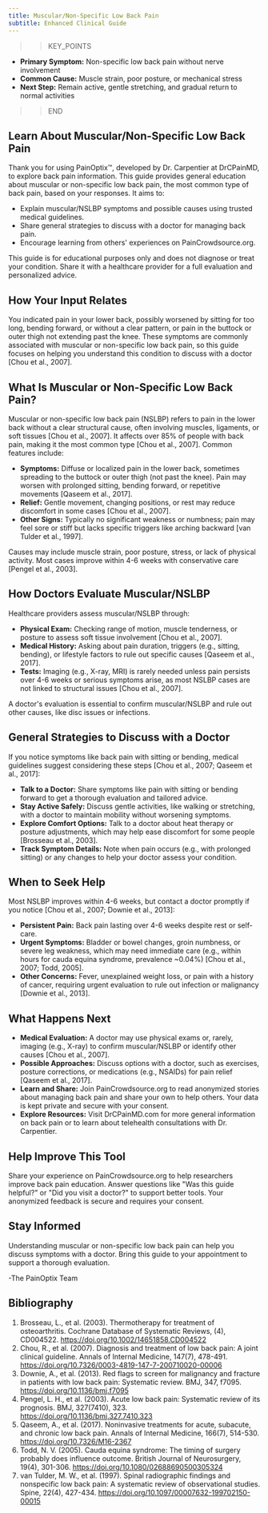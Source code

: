 ```yaml
---
title: Muscular/Non-Specific Low Back Pain
subtitle: Enhanced Clinical Guide
---
```


>>KEY_POINTS
- **Primary Symptom:** Non-specific low back pain without nerve involvement
- **Common Cause:** Muscle strain, poor posture, or mechanical stress
- **Next Step:** Remain active, gentle stretching, and gradual return to normal activities
>>END

## Learn About Muscular/Non-Specific Low Back Pain
Thank you for using PainOptix™, developed by Dr. Carpentier at DrCPainMD, to explore back pain information. This guide provides general education about muscular or non-specific low back pain, the most common type of back pain, based on your responses. It aims to:
- Explain muscular/NSLBP symptoms and possible causes using trusted medical guidelines.
- Share general strategies to discuss with a doctor for managing back pain.
- Encourage learning from others' experiences on PainCrowdsource.org.

This guide is for educational purposes only and does not diagnose or treat your condition. Share it with a healthcare provider for a full evaluation and personalized advice.

## How Your Input Relates

You indicated pain in your lower back, possibly worsened by sitting for too long, bending forward, or without a clear pattern, or pain in the buttock or outer thigh not extending past the knee. These symptoms are commonly associated with muscular or non-specific low back pain, so this guide focuses on helping you understand this condition to discuss with a doctor [Chou et al., 2007].

## What Is Muscular or Non-Specific Low Back Pain?

Muscular or non-specific low back pain (NSLBP) refers to pain in the lower back without a clear structural cause, often involving muscles, ligaments, or soft tissues [Chou et al., 2007]. It affects over 85% of people with back pain, making it the most common type [Chou et al., 2007]. Common features include:
- **Symptoms:** Diffuse or localized pain in the lower back, sometimes spreading to the buttock or outer thigh (not past the knee). Pain may worsen with prolonged sitting, bending forward, or repetitive movements [Qaseem et al., 2017].
- **Relief:** Gentle movement, changing positions, or rest may reduce discomfort in some cases [Chou et al., 2007].
- **Other Signs:** Typically no significant weakness or numbness; pain may feel sore or stiff but lacks specific triggers like arching backward [van Tulder et al., 1997].

Causes may include muscle strain, poor posture, stress, or lack of physical activity. Most cases improve within 4-6 weeks with conservative care [Pengel et al., 2003].

## How Doctors Evaluate Muscular/NSLBP

Healthcare providers assess muscular/NSLBP through:
- **Physical Exam:** Checking range of motion, muscle tenderness, or posture to assess soft tissue involvement [Chou et al., 2007].
- **Medical History:** Asking about pain duration, triggers (e.g., sitting, bending), or lifestyle factors to rule out specific causes [Qaseem et al., 2017].
- **Tests:** Imaging (e.g., X-ray, MRI) is rarely needed unless pain persists over 4-6 weeks or serious symptoms arise, as most NSLBP cases are not linked to structural issues [Chou et al., 2007].

A doctor's evaluation is essential to confirm muscular/NSLBP and rule out other causes, like disc issues or infections.

## General Strategies to Discuss with a Doctor

If you notice symptoms like back pain with sitting or bending, medical guidelines suggest considering these steps [Chou et al., 2007; Qaseem et al., 2017]:
- **Talk to a Doctor:** Share symptoms like pain with sitting or bending forward to get a thorough evaluation and tailored advice.
- **Stay Active Safely:** Discuss gentle activities, like walking or stretching, with a doctor to maintain mobility without worsening symptoms.
- **Explore Comfort Options:** Talk to a doctor about heat therapy or posture adjustments, which may help ease discomfort for some people [Brosseau et al., 2003].
- **Track Symptom Details:** Note when pain occurs (e.g., with prolonged sitting) or any changes to help your doctor assess your condition.

## When to Seek Help

Most NSLBP improves within 4-6 weeks, but contact a doctor promptly if you notice [Chou et al., 2007; Downie et al., 2013]:
- **Persistent Pain:** Back pain lasting over 4-6 weeks despite rest or self-care.
- **Urgent Symptoms:** Bladder or bowel changes, groin numbness, or severe leg weakness, which may need immediate care (e.g., within hours for cauda equina syndrome, prevalence ~0.04%) [Chou et al., 2007; Todd, 2005].
- **Other Concerns:** Fever, unexplained weight loss, or pain with a history of cancer, requiring urgent evaluation to rule out infection or malignancy [Downie et al., 2013].

## What Happens Next

- **Medical Evaluation:** A doctor may use physical exams or, rarely, imaging (e.g., X-ray) to confirm muscular/NSLBP or identify other causes [Chou et al., 2007].
- **Possible Approaches:** Discuss options with a doctor, such as exercises, posture corrections, or medications (e.g., NSAIDs) for pain relief [Qaseem et al., 2017].
- **Learn and Share:** Join PainCrowdsource.org to read anonymized stories about managing back pain and share your own to help others. Your data is kept private and secure with your consent.
- **Explore Resources:** Visit DrCPainMD.com for more general information on back pain or to learn about telehealth consultations with Dr. Carpentier.

## Help Improve This Tool

Share your experience on PainCrowdsource.org to help researchers improve back pain education. Answer questions like "Was this guide helpful?" or "Did you visit a doctor?" to support better tools. Your anonymized feedback is secure and requires your consent.

## Stay Informed

Understanding muscular or non-specific low back pain can help you discuss symptoms with a doctor. Bring this guide to your appointment to support a thorough evaluation.

-The PainOptix Team

## Bibliography

1. Brosseau, L., et al. (2003). Thermotherapy for treatment of osteoarthritis. Cochrane Database of Systematic Reviews, (4), CD004522. https://doi.org/10.1002/14651858.CD004522
2. Chou, R., et al. (2007). Diagnosis and treatment of low back pain: A joint clinical guideline. Annals of Internal Medicine, 147(7), 478-491. https://doi.org/10.7326/0003-4819-147-7-200710020-00006
3. Downie, A., et al. (2013). Red flags to screen for malignancy and fracture in patients with low back pain: Systematic review. BMJ, 347, f7095. https://doi.org/10.1136/bmj.f7095
4. Pengel, L. H., et al. (2003). Acute low back pain: Systematic review of its prognosis. BMJ, 327(7410), 323. https://doi.org/10.1136/bmj.327.7410.323
5. Qaseem, A., et al. (2017). Noninvasive treatments for acute, subacute, and chronic low back pain. Annals of Internal Medicine, 166(7), 514-530. https://doi.org/10.7326/M16-2367
6. Todd, N. V. (2005). Cauda equina syndrome: The timing of surgery probably does influence outcome. British Journal of Neurosurgery, 19(4), 301-306. https://doi.org/10.1080/02688690500305324
7. van Tulder, M. W., et al. (1997). Spinal radiographic findings and nonspecific low back pain: A systematic review of observational studies. Spine, 22(4), 427-434. https://doi.org/10.1097/00007632-199702150-00015
